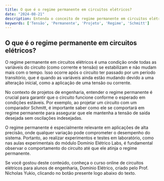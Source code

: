 ```yaml
---
title: O que é o regime permanente em circuitos elétricos?
date: "2024-08-21"
description: Entenda o conceito de regime permanente em circuitos elétricos e sua importância em projetos de engenharia.
keywords: ['Tensão', 'Permanente', 'Projeto', 'Regime', 'Schmitt']
---
```


## O que é o regime permanente em circuitos elétricos?

O regime permanente em circuitos elétricos é uma condição onde todas as variáveis do circuito (como corrente e tensão) se estabilizam e não mudam mais com o tempo. Isso ocorre após o circuito ter passado por um período transitório, que é quando as variáveis ainda estão mudando devido a uma alteração inicial, como a aplicação de uma tensão ou corrente.

No contexto de projetos de engenharia, entender o regime permanente é crucial para garantir que o circuito funcione conforme o esperado em condições estáveis. Por exemplo, ao projetar um circuito com um comparador Schmitt, é importante saber como ele se comportará em regime permanente para assegurar que ele mantenha a tensão de saída desejada sem oscilações indesejadas.

O regime permanente é especialmente relevante em aplicações de alta precisão, onde qualquer variação pode comprometer o desempenho do sistema. Portanto, ao realizar experimentos e testes em laboratório, como nas aulas experimentais do módulo Domínio Elétrico Labs, é fundamental observar o comportamento do circuito até que ele atinja o regime permanente.

Se você gostou deste conteúdo, conheça o curso online de circuitos elétricos para alunos de engenharia, Domínio Elétrico, criado pelo Prof. Nicholas Yukio, clicando no botão presente logo abaixo do texto.